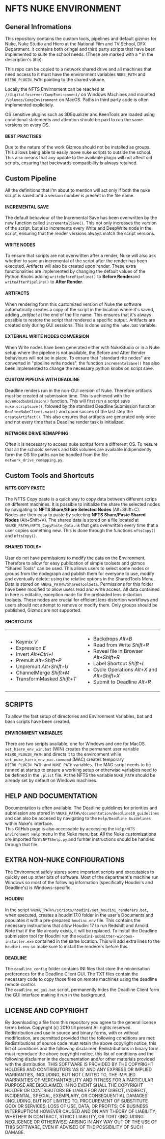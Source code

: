 # NFTS NUKE ENVIRONMENT

<h2>General Infromations</h2>

This repository contains the custom tools, pipelines and default gizmos for Nuke, Nuke Studio and Hiero at the National Film and TV School, DFX Department. It contains both oringal and third party scripts that have been implemented to suite the school needs. (These are marked with a * in the description's title).

This repo can be copied to a network shared drive and all machines that need access to it must have the environment variables <code>NUKE_PATH</code> and <code>HIERO_PLUGIN_PATH</code> pointing to the shared volume.

Locally the NFTS Envirnoment can be reached at <code>//digitalfxserver/CompEnvironment/</code> on Windows Machines and mounted <code>/Volumes/CompEnvironment</code> on MacOS. Paths in third party code is often implemented explicitely.

OS sensitive plugins such as 3DEqualizer and KeenTools are loaded using conditional statements and attention should be paid to run the same versions on every OS.

<h4>BEST PRACTISES</h4>
Due to the nature of the work Gizmos should not be installed as groups. This allows being able to easily move nuke scripts to outside the school. This also means that any update to the available plugin will not affect old scripts, ensuring that backwards compatibility is always retained.

<h2>Custom Pipeline</h2>

All the definitions that I'm about to mention will act only if both the nuke script is saved and a version number is present in the file name.

<h4>INCREMENTAL SAVE</h4>

The default behaviour of the Incremental Save has been overwritten by the new function called <code>incrementalSave()</code>. This not only increases the version of the script, but also increments every Write and DeepWrite node in the script, ensuring that the render versions always match the script versions.

<h4>WRITE NODES</h4>

To ensure that scripts are not overwritten after a render, Nuke will also ask whether to save an incremental of the script after the render has been executed. Artifacts will also be created upon render.
These extra functionalities are implemented by changing the default values of the Python Knobs adding <code>writeBeforePipeline()</code> to <b>Before Render</b>and <code>writeAfterPipeline()</code> to <b>After Render</b>.

<h4>ARTIFACTS</h4>

When rendering form this customized version of Nuke the software automatically creates a copy of the script in the location where it's saved, adding <i>_artifact</i> at the end of the file name. This ensures that it's always possible to restore the script that rendered a specific output. Aritifacts are created only during GUI sessions. This is done using the <code>nuke.GUI</code> variable.

<h4>EXTERNAL WRITE NODES CONVERSION</h4>
When Write nodes have been generated either with NukeStudio or in a Nuke setup where the pipeline is not available, the Before and After Render behaviours will not be in place.
To ensure that "standard rite nodes" are converted in "pipeline write nodes", the function <code>incrementalSave()</code> has also been implemented to change the necessary python knobs on script save. 

<h4>CUSTOM PIPELINE WITH DEADLINE</h4>
Deadline renders run in the non-GUI version of Nuke. Therefore artifacts must be created at submission time.
This is achieved with the <code>advencedSubmission()</code> function. This will first run a script save <code>nuke.scriptsave()</code>, folowed by the standard Deadline Submission function <code>DealineNukeClient.main()</code> and upon succes of the last step the <code>createArtifact()</code>. 
This also ensures that artifacts are generated only once and not every time that a Deadline render task is initialized.

<h4>NETWORK DRIVE REMAPPING</h4>
Often it is necessary to access nuke scritps form a diffrerent OS. To nesure that all the schoold servers and ISIS volumes are available indipendently form the OS file paths can be handled from the file <code>network_drive_remapping.py</code>.

<h2>Custom Tools and Shortcuts</h2>

<h4>NFTS COPY PASTE</h4>

The NFTS Copy paste is a quick way to copy data between different scrips on different machines.
It is possible to initialize the share the selected nodes by navigating to <b>NFTS Share/Share Selected Nodes</b> (Alt+Shift+C).
</br>Nodes are then easy to paste by selecting <b>NFTS Share/Paste Shared Nodes</b> (Alt+Shift+V).
The shared data is stored on a file located at <code>%NUKE_PATH%/NFTS_CopyPaste_Data.nk</code> that gets overwritten every time that a user copies something new.
This is done through the functions <code>nftsCopy()</code> and <code>nftsCopy()</code>.

<h4>SHARED TOOLS*</h4>

User do not have permissions to modify the data on the Environment. Therefore to allow for easy publication of simple toolsets and gizmos "Shared Tools" can be used. 
This allows users to select some nodes or groups from the nodegraph and publish them for everyone to use, modify and eventually delete; using the relative options in the SharedTools Menu.
Data is stored on <code>%NUKE_PATH%/SharedToolSets</code>. Permissions for this folder have been modified to allow users read and write access. All data contained in here is editable, exception made for the preloaded lens distortion toolsets. These nodes are crucial for efficient lens distortion workflows and users should not attempt to remove or modify them. Only groups should be published, Gizmos are not supported.

<!--<h4>SWITCH TO NUKEX*</h4>
Switch to NukeX (originally NukeSwitch) is avaiable in <code>File/Switch to NukeX</code>, it's a third party script that allows to open the current script in a NukeX session. The menu option is only availble when into a Nuke session. For further documention please refer to the author's <a href="https://github.com/franklinvfx/NukeSwitch-Script-for-Nuke">official documentation</a>. --!>

<!--<h4>CONVERT GIZMOS TO GROUPS*</h4>
Convert gizmos to groups simply converts all the gizmos in the nodegraph into groups, allowing better portability. --!>

<!--<h4>PACKAGE SCRIPT*</h4>
Under <code>File/Package Script</code> WrapItUp, a third party tool to archive scripts with reltive dependecies, is available. For further documention please refer to the author's <a href="https://maxvanleeuwen.com/project/collect-nuke-scripts-wrapitup/">official documentation</a>
The functions has also be implemented to run convert all gizmos to groups berfore WrapItUp GUI is initialized.  --!>

<h4>SHORTCUTS</h4>

<table>
  <tr>
    <td width="50%">
      <ul>
        <li>Keymix         <i>V</i></li>
          <li>Expression      <i>E</i></li>
  <li>Invert          <i>Alt+Ctrl+I</i></li>
  <li>Premult         <i>Alt+Shift+P</i></li>
  <li>Unpremult       <i>Alt+Shift+U</i></li>
  <li>ChannelMerge    <i>Shift+M</i></li>
  <li>TransformMasked  <i>Shift+T</i></li>
      </ul>
    </td>
    <td width="50%">
      <ul>
        <li>Backdrops       <i>Alt+B</i></li>
        <li>Read from Write       <i>Shift+R</i></li>
        <li>Reveal file in Browser      <i>Alt+Shift+R</i></li>
        <li>Label Shortcut       <i>Shift+L</i></li>
        <li>Cycle Operations       <i>Alt+X</i> and <i>Alt+Shift+X</i></li>
        <li>Submit to Deadline      <i>Alt+R</i></li>
      </ul>
    </td>
  </tr>
</table>

<h2>SCRIPTS</h2>

To allow the fast setup of directories and Environment Variables, bat and bash scripts have been created.

<h4>ENVIRONMENT VARIABLES</h4>

There are two scripts available, one for Windows and one for MacOS.
<code>set_hiero_env_win.bat</code> (WIN) creates the permanent user variable <code>HIERO_PLUGIN_PATH</code> and directs it to the environment while <code>set_nuke_hiero_env_mac.command</code> (MAC) creates temporary <code>HIERO_PLUGIN_PATH</code> and <code>NUKE_PATH</code> variables. The MAC script needs to be runned at startup to ensure a working setup or otherwise variables need to be defined in the <code>.plist</code> file. At the NFTS the variable <code>NUKE_PATH</code> should be already set by default on Windows machines.

<h2>HELP AND DOCUMENTATION</h2>

Documentation is often available. The Deadline guidelines for priorities and submission are stored in <code>%NUKE_PATH%/documentation/deadline10_guidelines</code> and can also be accesed by navigating to the <code>Help/Deadline Guidelines</code> within Nuke's interface.
</br>This GitHub page is also accessable by accessing the <code>Help/NFTS Environment Help</code> menu in the Nuke menu bar.
All the Nuke customizations are imported form <code>NFTShelp.py</code> and furhter instructions should be handled through that file.


<h2>EXTRA NON-NUKE CONFIGURATIONS</h2>

The Environment safely stores some important scripts and executables to quickly set up other bits of software. Most of the department's machine run Windows so most of the following information (specifically Houdini's and Deadline's) is Windows-specific.

<h4>HOUDINI</h4>

In the script <code>%NUKE_PATH%/scripts/houdini/set_houdini_renderers.bat</code>, when executed, creates a houdini17.0 folder in the user's Documents and populates it with a pre-prepared <code>houdini.env</code> file. This contains the necessary instructions that allow Houdini 17 to run Redshift and Arnold. Note that if the file already exists, it will be replaced. 

To install the Deadline submission tool for Houdini run the <code>Houdini-submitter-windows-installer.exe</code> contained in the same location. This will add extra lines to the <code>houdini.env</code> so make sure to install the renderers before this.

<h4>DEADLINE</h4>
The <code>deadline_config</code> folder contains INI files that store the minimisation preferences for the Deadline Client GUI. The TXT files contain the necessary code to copy those files on remote machines using the deadline remote control.
</br>The <code>deadline_no_gui.bat</code> script, permanently hides the Deadline Client form the GUI interface making it run in the background. 


<h2>LICENSE AND COPYRIGHT</h2>

By downloading a file from this repository you agree to the general license terms below.

Copyright (c) 2010 till present
All rights reserved.

Redistribution and use in source and binary forms, with or without modification, are permitted provided that the following conditions are met:

Redistributions of source code must retain the above copyright notice, this list of conditions and the following disclaimer.
Redistributions in binary form must reproduce the above copyright notice, this list of conditions and the following disclaimer in the documentation and/or other materials provided with the distribution.

THIS SOFTWARE IS PROVIDED BY THE COPYRIGHT HOLDERS AND CONTRIBUTORS 'AS IS' AND ANY EXPRESS OR IMPLIED WARRANTIES, INCLUDING, BUT NOT LIMITED TO, THE IMPLIED WARRANTIES OF MERCHANTABILITY AND FITNESS FOR A PARTICULAR PURPOSE ARE DISCLAIMED. IN NO EVENT SHALL THE COPYRIGHT HOLDER OR CONTRIBUTORS BE LIABLE FOR ANY DIRECT, INDIRECT, INCIDENTAL, SPECIAL, EXEMPLARY, OR CONSEQUENTIAL DAMAGES (INCLUDING, BUT NOT LIMITED TO, PROCUREMENT OF SUBSTITUTE GOO/ OR SERVICES; LOSS OF USE, DATA, OR PROFITS; OR BUSINESS INTERRUPTION) HOWEVER CAUSED AND ON ANY THEORY OF LIABILITY, WHETHER IN CONTRACT, STRICT LIABILITY, OR TORT (INCLUDING NEGLIGENCE OR OTHERWISE) ARISING IN ANY WAY OUT OF THE USE OF THIS SOFTWARE, EVEN IF ADVISED OF THE POSSIBILITY OF SUCH DAMAGE.
